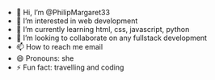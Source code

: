 - 👋 Hi, I’m @PhilipMargaret33
- 👀 I’m interested in web development
- 🌱 I’m currently learning html, css, javascript, python
- 💞️ I’m looking to collaborate on any fullstack development
- 📫 How to reach me email
- 😄 Pronouns: she
- ⚡ Fun fact: travelling and coding

<!---
PhilipMargaret33/PhilipMargaret33 is a ✨ special ✨ repository because its `README.md` (this file) appears on your GitHub profile.
You can click the Preview link to take a look at your changes.
--->
